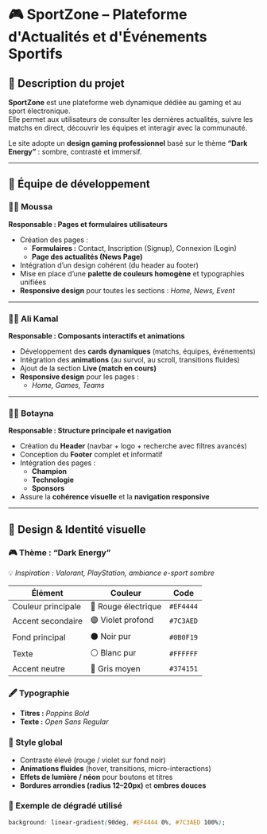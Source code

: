 # 🎮 SportZone – Plateforme d'Actualités et d'Événements Sportifs

## 📖 Description du projet
**SportZone** est une plateforme web dynamique dédiée au gaming et au sport électronique.  
Elle permet aux utilisateurs de consulter les dernières actualités, suivre les matchs en direct, découvrir les équipes et interagir avec la communauté.

Le site adopte un **design gaming professionnel** basé sur le thème **“Dark Energy”** : sombre, contrasté et immersif.

---

## 👥 Équipe de développement

### 🧑‍💻 Moussa
**Responsable : Pages et formulaires utilisateurs**
- Création des pages :
  - **Formulaires :** Contact, Inscription (Signup), Connexion (Login)
  - **Page des actualités (News Page)**
- Intégration d’un design cohérent (du header au footer)
- Mise en place d’une **palette de couleurs homogène** et typographies unifiées
- **Responsive design** pour toutes les sections : *Home, News, Event*

---

### 🧑‍💻 Ali Kamal
**Responsable : Composants interactifs et animations**
- Développement des **cards dynamiques** (matchs, équipes, événements)
- Intégration des **animations** (au survol, au scroll, transitions fluides)
- Ajout de la section **Live (match en cours)**
- **Responsive design** pour les pages :
  - *Home, Games, Teams*

---

### 🧑‍💻 Botayna
**Responsable : Structure principale et navigation**
- Création du **Header** (navbar + logo + recherche avec filtres avancés)
- Conception du **Footer** complet et informatif
- Intégration des pages :
  - **Champion**
  - **Technologie**
  - **Sponsors**
- Assure la **cohérence visuelle** et la **navigation responsive**

---

## 🎨 Design & Identité visuelle

### 🎮 Thème : “Dark Energy”
💡 *Inspiration : Valorant, PlayStation, ambiance e-sport sombre*

| Élément | Couleur | Code |
|----------|----------|------|
| Couleur principale | 🔴 Rouge électrique | `#EF4444` |
| Accent secondaire | 🟣 Violet profond | `#7C3AED` |
| Fond principal | ⚫ Noir pur | `#0B0F19` |
| Texte | ⚪ Blanc pur | `#FFFFFF` |
| Accent neutre | 🔘 Gris moyen | `#374151` |

### 🖋 Typographie
- **Titres :** *Poppins Bold*
- **Texte :** *Open Sans Regular*

### 💫 Style global
- Contraste élevé (rouge / violet sur fond noir)
- **Animations fluides** (hover, transitions, micro-interactions)
- **Effets de lumière / néon** pour boutons et titres
- **Bordures arrondies (radius 12–20px)** et **ombres douces**

### 🧪 Exemple de dégradé utilisé
```css
background: linear-gradient(90deg, #EF4444 0%, #7C3AED 100%);
